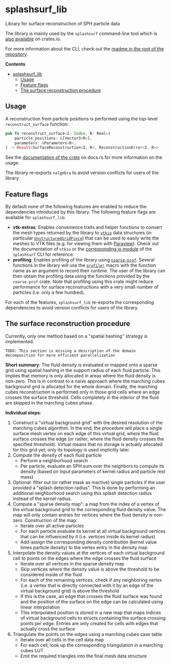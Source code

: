# splashsurf_lib
Library for surface reconstruction of SPH particle data

The library is mainly used by the `splashsurf` command-line tool which is [also available](https://crates.io/crates/splashsurf) on crates.io.

For more information about the CLI, check out the [readme in the root of the repository](https://github.com/w1th0utnam3/splashsurf).

**Contents**
- [splashsurf_lib](#splashsurf_lib)
  - [Usage](#usage)
  - [Feature flags](#feature-flags)
  - [The surface reconstruction procedure](#the-surface-reconstruction-procedure)

## Usage

A reconstruction from particle positions is performed using the top-level `reconstruct_surface` function:
```rust
pub fn reconstruct_surface<I: Index, R: Real>(
    particle_positions: &[Vector3<R>],
    parameters: &Parameters<R>,
) -> Result<SurfaceReconstruction<I, R>, ReconstructionError<I, R>>
```
See the [documentation of the crate](https://docs.rs/splashsurf_lib/latest/splashsurf_lib/) on docs.rs for more information on the usage.

The library re-exports `nalgebra` to avoid version conflicts for users of the library.

## Feature flags

By default none of the following features are enabled to reduce the dependencies introduced by this library. The following feature flags are available for `splashsurf_lib`:
 
 - **vtk-extras**: Enables convenience traits and helper functions to convert the mesh types returned by the library to [`vtkio`](https://crates.io/crates/vtkio) data structures (in particular [`UnstructuredGridPiece`](https://docs.rs/vtkio/latest/vtkio/model/struct.UnstructuredGridPiece.html)) that can be used to easily write the meshes to VTK files (e.g. for viewing them with [Paraview](https://www.paraview.org/)). Check out the documentation of `vtkio` or the [corresponding io module](https://github.com/w1th0utnam3/splashsurf/blob/main/splashsurf/src/io/vtk_format.rs) of the `splashsurf` CLI for reference.
 - **profiling**: Enables profiling of the library using [`coarse-prof`](https://crates.io/crates/coarse-prof). Several functions in the library will use the [`profile!`](https://docs.rs/coarse-prof/latest/coarse_prof/macro.profile.html) macro with the function name as an argument to record their runtime. The user of the library can then obtain the profiling data using the functions provided by the `coarse-prof` crate. Note that profiling using this crate might reduce performance for surface reconstructions with a very small number of particles (i.e. only a few hundred).

For each of the features, `splashsurf_lib` re-exports the corresponding dependencies to avoid version conflicts for users of the library.

## The surface reconstruction procedure

Currently, only one method based on a "spatial hashing" strategy is implemented.

`TODO: This section is missing a description of the domain decomposition for more efficient parallelization`

**Short summary**: The fluid density is evaluated or mapped onto a sparse grid using spatial hashing in the support radius of each fluid particle. This implies that memory is only allocated in areas where the fluid density is non-zero. This is in contrast to a naive approach where the marching cubes background grid is allocated for the whole domain. Finally, the marching cubes reconstruction is performed only in those grid cells where an edge crosses the surface threshold. Cells completely in the interior of the fluid are skipped in the marching cubes phase.

**Individual steps**:
 1. Construct a "virtual background grid" with the desired resolution of the marching cubes algorithm. In the end, the procedure will place a single surface mesh vertex on each edge of this virtual grid, where the fluid surface crosses the edge (or rather, where the fluid density crosses the specified threshold). Virtual means that no storage is actually allocated for this grid yet; only its topology is used implicitly later.
 2. Compute the density of each fluid particle
    - Perform a neighborhood search
    - Per particle, evaluate an SPH sum over the neighbors to compute its density (based on input parameters of kernel radius and particle rest mass)
 3. Optional: filter out (or rather mask as inactive) single particles if the user provided a "splash detection radius". This is done by performing an additional neighborhood search using this splash detection radius instead of the kernel radius.
 4. Compute a "sparse density map": a map from the index of a vertex of the virtual background grid to the corresponding fluid density value. The map will only contain entries for vertices where the fluid density is non-zero. Construction of the map:
    - Iterate over all active particles
    - For each particle evaluate its kernel at all virtual background vertices that can be influenced by it (i.e. vertices inside its kernel radius)
    - Add-assign the corresponding density contribution (kernel value times particle density) to the vertex entry in the density map
 5. Interpolate the density values at the vertices of each virtual background cell to points on the edges where the edge crosses the fluid surface
    - Iterate over all vertices in the sparse density map
    - Skip vertices where the density value is above the threshold to be considered inside of the fluid
    - For each of the remaining vertices, check if any neighboring vertex (i.e. a vertex that is directly connected with it by an edge of the virtual background grid) is above the threshold
    - If this is the case, an edge that crosses the fluid surface was found and the position of the surface on the edge can be calculated using linear interpolation
    - This interpolated position is stored in a new map that maps indices of virtual background cells to structs containing the surface crossing points per edge. Entries are only created for cells with edges that actually cross the surface
 6. Triangulate the points on the edges using a marching cubes case table
    - Iterate over all cells in the cell data map
    - For each cell, look up the corresponding triangulation in a marching cubes LUT
    - Emit the required triangles into the final mesh data structure
